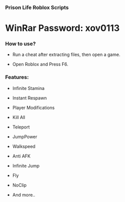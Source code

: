 ###  Prison Life Roblox Scripts

# WinRar Password: xov0113

### How to use?

- Run a cheat after extracting files, then open a game.

- Open Roblox and Press F6.

### Features:

- Infinite Stamina

- Instant Respawn

- Player Modifications

- Kill All

- Teleport

- JumpPower

- Walkspeed

- Anti AFK

- Infinite Jump

- Fly

- NoClip

- And more..